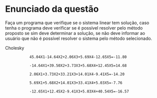 # Enunciado da questão

Faça um programa que verifique se o sistema linear tem solução, caso tenha o programa deve verificar se é possível resolver pelo método proposto se sim deve determinar a solução, se não deve informar ao usuário que não é possível resolver o sistema pelo método selecionado.

Cholesky

               45.04X1-14.64X2+2.06X3+5.69X4-12.65X5=-11.80

               -14.64X1+39.50X2+3.73X3+5.68X4+12.45X5=14.68

               2.06X1+3.73X2+33.21X3+14.01X4-9.41X5=-14.20

               5.69X1+5.68X2+14.01X3+33.41X4+5.03X5=-7.76

               -12.65X1+12.45X2-9.41X3+5.03X4+40.54X5=-16.57
